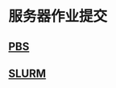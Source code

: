 # 服务器作业提交

## [PBS](https://www.jianshu.com/p/ba1c892d8303)

## [SLURM](https://slurm.schedmd.com/documentation.html)

